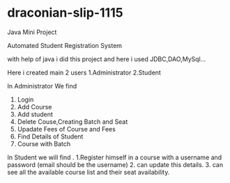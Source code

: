 # draconian-slip-1115
Java Mini Project

Automated Student Registration System

with help of java i did this project and here i used JDBC,DAO,MySql...

Here i created main 2 users 
1.Administrator
2.Student

In Administrator We find 
1. Login
2. Add Course
3. Add student
4. Delete Couse,Creating Batch and Seat
5. Upadate Fees of Course and Fees
6. Find Details of Student
7. Course with Batch

In Student we will find . 
  1.Register himself in a course with a username and password (email should be the username)
	2. can update this details.
	3. can see all the available course list and their seat availability.
